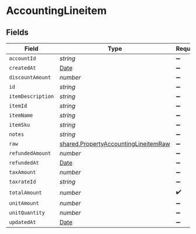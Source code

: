 # AccountingLineitem


## Fields

| Field                                                                                               | Type                                                                                                | Required                                                                                            | Description                                                                                         |
| --------------------------------------------------------------------------------------------------- | --------------------------------------------------------------------------------------------------- | --------------------------------------------------------------------------------------------------- | --------------------------------------------------------------------------------------------------- |
| `accountId`                                                                                         | *string*                                                                                            | :heavy_minus_sign:                                                                                  | N/A                                                                                                 |
| `createdAt`                                                                                         | [Date](https://developer.mozilla.org/en-US/docs/Web/JavaScript/Reference/Global_Objects/Date)       | :heavy_minus_sign:                                                                                  | N/A                                                                                                 |
| `discountAmount`                                                                                    | *number*                                                                                            | :heavy_minus_sign:                                                                                  | N/A                                                                                                 |
| `id`                                                                                                | *string*                                                                                            | :heavy_minus_sign:                                                                                  | N/A                                                                                                 |
| `itemDescription`                                                                                   | *string*                                                                                            | :heavy_minus_sign:                                                                                  | N/A                                                                                                 |
| `itemId`                                                                                            | *string*                                                                                            | :heavy_minus_sign:                                                                                  | N/A                                                                                                 |
| `itemName`                                                                                          | *string*                                                                                            | :heavy_minus_sign:                                                                                  | N/A                                                                                                 |
| `itemSku`                                                                                           | *string*                                                                                            | :heavy_minus_sign:                                                                                  | N/A                                                                                                 |
| `notes`                                                                                             | *string*                                                                                            | :heavy_minus_sign:                                                                                  | N/A                                                                                                 |
| `raw`                                                                                               | [shared.PropertyAccountingLineitemRaw](../../../sdk/models/shared/propertyaccountinglineitemraw.md) | :heavy_minus_sign:                                                                                  | N/A                                                                                                 |
| `refundedAmount`                                                                                    | *number*                                                                                            | :heavy_minus_sign:                                                                                  | N/A                                                                                                 |
| `refundedAt`                                                                                        | [Date](https://developer.mozilla.org/en-US/docs/Web/JavaScript/Reference/Global_Objects/Date)       | :heavy_minus_sign:                                                                                  | N/A                                                                                                 |
| `taxAmount`                                                                                         | *number*                                                                                            | :heavy_minus_sign:                                                                                  | N/A                                                                                                 |
| `taxrateId`                                                                                         | *string*                                                                                            | :heavy_minus_sign:                                                                                  | N/A                                                                                                 |
| `totalAmount`                                                                                       | *number*                                                                                            | :heavy_check_mark:                                                                                  | N/A                                                                                                 |
| `unitAmount`                                                                                        | *number*                                                                                            | :heavy_minus_sign:                                                                                  | N/A                                                                                                 |
| `unitQuantity`                                                                                      | *number*                                                                                            | :heavy_minus_sign:                                                                                  | N/A                                                                                                 |
| `updatedAt`                                                                                         | [Date](https://developer.mozilla.org/en-US/docs/Web/JavaScript/Reference/Global_Objects/Date)       | :heavy_minus_sign:                                                                                  | N/A                                                                                                 |